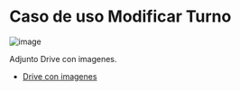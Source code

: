 # Caso de uso Modificar Turno

![image](https://github.com/user-attachments/assets/61087131-9d58-4a47-8ab3-1af5d610286b)


Adjunto Drive con imagenes.
* [Drive con imagenes](https://drive.google.com/drive/folders/1DDw1pNLMzND-bkNgYTCiOGSOMBQcP0it?usp=sharing)
